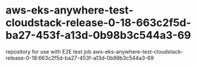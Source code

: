 # aws-eks-anywhere-test-cloudstack-release-0-18-663c2f5d-ba27-453f-a13d-0b98b3c544a3-69
repository for use with E2E test job aws-eks-anywhere-test-cloudstack-release-0-18:663c2f5d-ba27-453f-a13d-0b98b3c544a3-69
